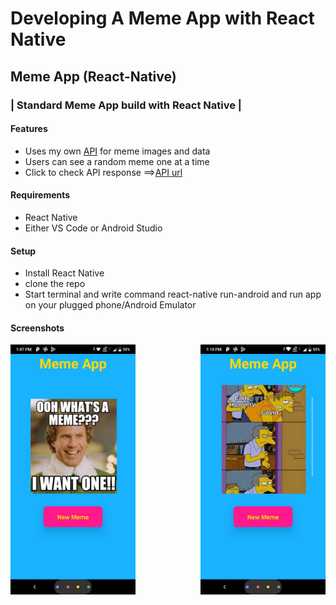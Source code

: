 # Developing A Meme App with React Native

## Meme App (React-Native)

### | Standard Meme App build with React Native |

#### Features

- Uses my own [API](https://github.com/amolchourasia27/Memes-Api) for meme images and data
- Users can see a random meme one at a time
- Click to check API response ==>[API url](https://custom-meme-api.herokuapp.com/posts)

#### Requirements

- React Native
- Either VS Code or Android Studio

#### Setup

- Install React Native
- clone the repo
- Start terminal and write command react-native run-android and run app on your plugged phone/Android Emulator

#### Screenshots

<Span>
<img align="left" alt="screenshot" width="200" src='https://raw.githubusercontent.com/amolchourasia27/Meme-App---reactNative/main/readmeImageAssets/ScreeShot1.jpg'>

<img align="right" alt="screenshot" width="200" src='https://raw.githubusercontent.com/amolchourasia27/Meme-App---reactNative/main/readmeImageAssets/ScreeShot2.jpg'>
</Spam>
